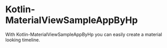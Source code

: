 # Kotlin-MaterialViewSampleAppByHp
With Kotlin-MaterialViewSampleAppByHp you can easily create a material looking timeline.
